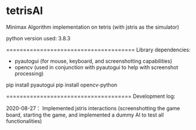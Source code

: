 # tetrisAI
Minimax Algorithm implementation on tetris (with jstris as the simulator)

python version used: 3.8.3

======================================
Library dependencies:
- pyautogui (for mouse, keyboard, and screenshotting capabilities)
- opencv (used in conjunction with pyautogui to help with screenshot processing)

pip install pyautogui
pip install opencv-python


=====================================
Development log:

2020-08-27： Implemented jstris interactions (screenshotting the game board, starting the game, and implemented a dummy AI to test all functionalities)
